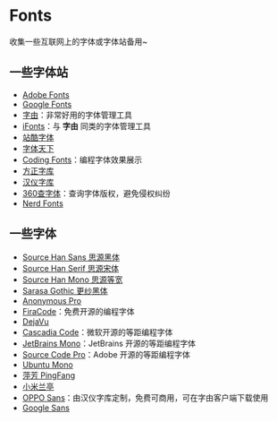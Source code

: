 # Fonts
收集一些互联网上的字体或字体站备用~

## 一些字体站

- [Adobe Fonts](https://fonts.adobe.com/)
- [Google Fonts](https://fonts.google.com/)
- [字由](https://www.hellofont.cn/)：非常好用的字体管理工具
- [iFonts](https://51ifonts.com/)：与 **字由** 同类的字体管理工具
- [站酷字体](https://www.hellorf.com/font)
- [字体天下](https://www.fonts.net.cn/)
- [Coding Fonts](https://coding-fonts.css-tricks.com/)：编程字体效果展示
- [方正字库](https://www.foundertype.com/)
- [汉仪字库](http://www.hanyi.com.cn/)
- [360查字体](https://fonts.safe.360.cn/)：查询字体版权，避免侵权纠纷
- [Nerd Fonts](https://github.com/ryanoasis/nerd-fonts)

## 一些字体

- [Source Han Sans 思源黑体](https://github.com/adobe-fonts/source-han-sans)
- [Source Han Serif 思源宋体](https://source.typekit.com/source-han-serif/)
- [Source Han Mono 思源等宽](https://github.com/adobe-fonts/source-han-mono)
- [Sarasa Gothic 更纱黑体](https://github.com/be5invis/Sarasa-Gothic)
- [Anonymous Pro](https://www.marksimonson.com/fonts/view/anonymous-pro)
- [FiraCode](https://github.com/tonsky/FiraCode)：免费开源的编程字体
- [DejaVu](https://dejavu-fonts.github.io/)
- [Cascadia Code](https://github.com/microsoft/cascadia-code)：微软开源的等距编程字体
- [JetBrains Mono](https://github.com/JetBrains/JetBrainsMono)：JetBrains 开源的等距编程字体
- [Source Code Pro](https://github.com/adobe-fonts/source-code-pro)：Adobe 开源的等距编程字体
- [Ubuntu Mono](https://design.ubuntu.com/font/)
- [萍芳 PingFang](./PingFang)
- [小米兰亭](./小米兰亭)
- [OPPO Sans](./OPPOSans)：由汉仪字库定制，免费可商用，可在字由客户端下载使用
- [Google Sans](./GoogleSans)